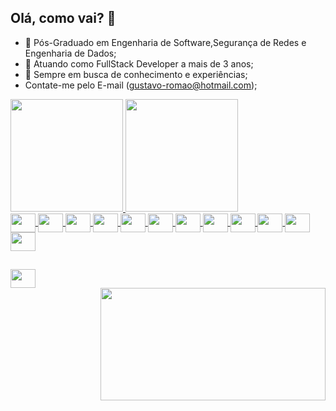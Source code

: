 ## Olá, como vai? 🤠

- 🔭 Pós-Graduado em Engenharia de Software,Segurança de Redes e Engenharia de Dados;
- 🤖 Atuando como FullStack Developer a mais de 3 anos;
- 🧐 Sempre em busca de conhecimento e experiências;
- Contate-me pelo E-mail (gustavo-romao@hotmail.com);

<div>
  <a href="https://github.com/gugaslitoficial">
  <img height="180em" src="https://github-readme-stats.vercel.app/api?username=gugaslitoficial&show_icons=true&theme=dracula&include_all_commits=true&count_private=true" />
  <img height="180em" src="https://github-readme-stats.vercel.app/api/top-langs/?username=gugaslitoficial&layout=compact&langs_count=16&theme=dracula" />
</div>
  
<div>
  <img align="center" height="30" width="40" src="https://cdn.jsdelivr.net/gh/devicons/devicon/icons/angularjs/angularjs-original.svg" />
  <img align="center" height="30" width="40" src="https://cdn.jsdelivr.net/gh/devicons/devicon/icons/bootstrap/bootstrap-original.svg" />
  <img align="center" height="30" width="40" src="https://cdn.jsdelivr.net/gh/devicons/devicon/icons/css3/css3-original.svg" />
  <img align="center" height="30" width="40" src="https://cdn.jsdelivr.net/gh/devicons/devicon/icons/django/django-original.svg" />
  <img align="center" height="30" width="40" src="https://cdn.jsdelivr.net/gh/devicons/devicon/icons/gitlab/gitlab-original.svg" />
  <img align="center" height="30" width="40" src="https://cdn.jsdelivr.net/gh/devicons/devicon/icons/java/java-original.svg" />
  <img align="center" height="30" width="40" src="https://cdn.jsdelivr.net/gh/devicons/devicon/icons/mysql/mysql-original.svg" />
  <img align="center" height="30" width="40" src="https://cdn.jsdelivr.net/gh/devicons/devicon/icons/nodejs/nodejs-original.svg" />
  <img align="center" height="30" width="40" src="https://cdn.jsdelivr.net/gh/devicons/devicon/icons/php/php-original.svg" />
  <img align="center" height="30" width="40" src="https://cdn.jsdelivr.net/gh/devicons/devicon/icons/postgresql/postgresql-original.svg" />
  <img align="center" height="30" width="40" src="https://cdn.jsdelivr.net/gh/devicons/devicon/icons/python/python-original.svg" />
  <img align="center" height="30" width="40" src="https://cdn.jsdelivr.net/gh/devicons/devicon/icons/vscode/vscode-original.svg" />
</div>
  
##
<div>
      <a href="https://www.linkedin.com/in/gustavo-rom%C3%A3o-901376200/" target="_blank"><img align="center" height="30" width="40" src="https://cdn.jsdelivr.net/gh/devicons/devicon/icons/linkedin/linkedin-original.svg" />
</div>
<div>
      <img align="right" height="180" width="360" src="https://i.pinimg.com/originals/ea/14/3f/ea143f93de95d12704cb6194af769a1e.gif" />
</div>

  
